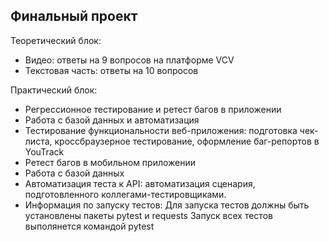 ## Финальный проект
Теоретический блок:
* Видео: ответы на 9 вопросов на платформе VCV
* Текстовая часть: ответы на 10 вопросов

Практический блок:
* Регрессионное тестирование и ретест багов в приложении
* Работа с базой данных и автоматизация
* Тестирование функциональности веб-приложения: подготовка чек-листа, кроссбраузерное тестирование, оформление баг-репортов в YouTrack
* Ретест багов в мобильном приложении
* Работа с базой данных
* Автоматизация теста к API: автоматизация сценария, подготовленного коллегами-тестировщиками.
* Информация по запуску тестов:
Для запуска тестов должны быть установлены пакеты pytest и requests
Запуск всех тестов выполянется командой pytest
